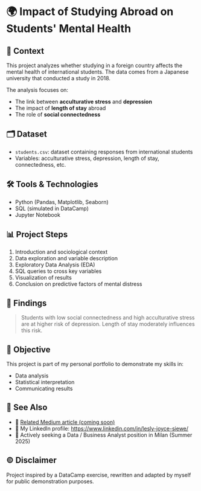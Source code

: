 # 🌍 Impact of Studying Abroad on Students' Mental Health

## 🧠 Context

This project analyzes whether studying in a foreign country affects the mental health of international students. The data comes from a Japanese university that conducted a study in 2018.

The analysis focuses on:

* The link between **acculturative stress** and **depression**
* The impact of **length of stay** abroad
* The role of **social connectedness**

## 🗂️ Dataset

* `students.csv`: dataset containing responses from international students
* Variables: acculturative stress, depression, length of stay, connectedness, etc.

## 🛠️ Tools & Technologies

* Python (Pandas, Matplotlib, Seaborn)
* SQL (simulated in DataCamp)
* Jupyter Notebook

## 📊 Project Steps

1. Introduction and sociological context
2. Data exploration and variable description
3. Exploratory Data Analysis (EDA)
4. SQL queries to cross key variables
5. Visualization of results
6. Conclusion on predictive factors of mental distress

## 📎 Findings

> Students with low social connectedness and high acculturative stress are at higher risk of depression. Length of stay moderately influences this risk.

## 📌 Objective

This project is part of my personal portfolio to demonstrate my skills in:

* Data analysis
* Statistical interpretation
* Communicating results

## 🔗 See Also

* 📘 [Related Medium article (coming soon)](#)
* 💼 My LinkedIn profile: https://www.linkedin.com/in/lesly-joyce-siewe/
* 🧠 Actively seeking a Data / Business Analyst position in Milan (Summer 2025)

## ©️ Disclaimer

Project inspired by a DataCamp exercise, rewritten and adapted by myself for public demonstration purposes.

